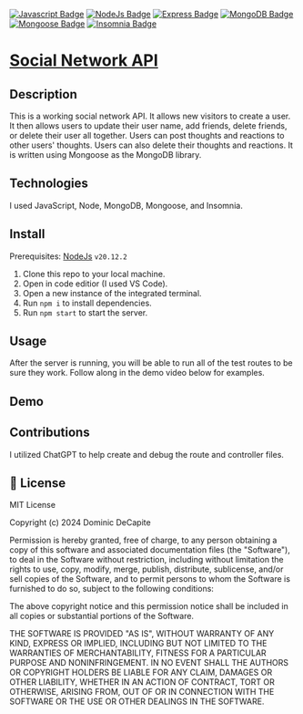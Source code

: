 [![Javascript Badge](https://img.shields.io/badge/JavaScript-F7DF1E?logo=javascript&logoColor=000&style=for-the-badge)]() [![NodeJs Badge](https://img.shields.io/badge/NodeJs-339933?logo=node.js&logoColor=FFF&style=for-the-badge)]() [![Express Badge](https://img.shields.io/badge/Express-000000?logo=express&logoColor=FFF&style=for-the-badge)]() [![MongoDB Badge](https://img.shields.io/badge/MongoDB-47A248?logo=mongodb&logoColor=FFF&style=for-the-badge)]() [![Mongoose Badge](https://img.shields.io/badge/Mongoose-880000?logo=mongoose&logoColor=FFF&style=for-the-badge)]() [![Insomnia Badge](https://img.shields.io/badge/Insomnia-4000BF?logo=insomnia&logoColor=FFF&style=for-the-badge)]()

# [Social Network API](https://github.com/domdecap/social-network-api)



## Description

This is a working social network API. It allows new visitors to create a user. It then allows users to update their user name, add friends, delete friends, or delete their user all together. Users can post thoughts and reactions to other users' thoughts. Users can also delete their thoughts and reactions. It is written using Mongoose as the MongoDB library.

## Technologies

I used JavaScript, Node, MongoDB, Mongoose, and Insomnia.

## Install

Prerequisites: [NodeJs](https://nodejs.org/en) ```v20.12.2```

1. Clone this repo to your local machine.
2. Open in code editior (I used VS Code).
3. Open a new instance of the integrated terminal.
4. Run ```npm i``` to install dependencies.
5. Run ```npm start``` to start the server.

## Usage

After the server is running, you will be able to run all of the test routes to be sure they work. Follow along in the demo video below for examples.

## Demo










## Contributions

I utilized ChatGPT to help create and debug the route and controller files.

## 📜 License

MIT License

Copyright (c) 2024 Dominic DeCapite

Permission is hereby granted, free of charge, to any person obtaining a copy
of this software and associated documentation files (the "Software"), to deal
in the Software without restriction, including without limitation the rights
to use, copy, modify, merge, publish, distribute, sublicense, and/or sell
copies of the Software, and to permit persons to whom the Software is
furnished to do so, subject to the following conditions:

The above copyright notice and this permission notice shall be included in all
copies or substantial portions of the Software.

THE SOFTWARE IS PROVIDED "AS IS", WITHOUT WARRANTY OF ANY KIND, EXPRESS OR
IMPLIED, INCLUDING BUT NOT LIMITED TO THE WARRANTIES OF MERCHANTABILITY,
FITNESS FOR A PARTICULAR PURPOSE AND NONINFRINGEMENT. IN NO EVENT SHALL THE
AUTHORS OR COPYRIGHT HOLDERS BE LIABLE FOR ANY CLAIM, DAMAGES OR OTHER
LIABILITY, WHETHER IN AN ACTION OF CONTRACT, TORT OR OTHERWISE, ARISING FROM,
OUT OF OR IN CONNECTION WITH THE SOFTWARE OR THE USE OR OTHER DEALINGS IN THE
SOFTWARE.

